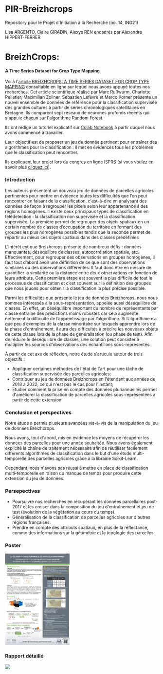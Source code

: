 # PIR-Breizhcrops
Repository pour le Projet d'Initiation à la Recherche (no. 14, ING21)

Lisa ARGENTO, Claire GIRADIN, Alexys REN encadrés par Alexandre HIPPERT-FERRER

# BreizhCrops:
#### A Time Series Dataset for Crop Type Mapping


Voilà l'[article BREIZHCROPS: A TIME SERIES DATASET FOR CROP TYPE MAPPING](https://github.com/ar8n/PIR-Breizhcrops/blob/main/data/BREIZHCROPS%20-%20A%20TIME%20SERIES%20DATASET%20FOR%20CROP%20TYPE%20MAPPING.pdf) consultable en ligne sur lequel nous avons appuyé toutes nos recherches. Cet article scientifique réalisé par Marc Rußwurm, Charlotte Pelletier, Maximilian Zollner, Sebastien Lefévre et Marco Korner présente un nouvel ensemble de données de référence pour la classification supervisée des grandes cultures à partir de séries chronologiques satellitaires en Bretagne. Ils comparent sept réseaux de neurones profonds récents qui s'appuie chacun sur l'algorithme Random Forest. 

Ils ont rédigé un tutoriel explicatif sur [Colab Notebook](https://colab.research.google.com/drive/1i0M_X5-ytFhF0NO-FjhKiqnraclSEIb0?usp=sharing) à partir duquel nous avons commencé à travailler.

Leur objectif est de proposer un jeu de donnée pertinent pour entraîner des algorithmes pour la classification : il met en évidences tous les problèmes que le classification peut rencontrer.

Ils expliquent leur projet lors du congres en ligne ISPRS (si vous voulez en savoir plus [cliquez ici](http://isprs.stream-up.tv/media-221-breizhcrops-a-time-series-dataset-for-crop-type-mapping)).


### Introduction
Les auteurs présentent un nouveau jeu de données de parcelles agricoles pertinentes pour mettre en évidence toutes les difficultés que l’on peut rencontrer en faisant de la classification, c'est-à-dire en analysant des données de façon à regrouper les pixels selon leur appartenance à des régions homogènes. Il existe deux principaux types de classification en télédetection : la classification non supervisée et la classification supervisée. La première permet  de regrouper des objets spatiaux en un certain nombre de classes d’occupation du territoire en formant des groupes les plus homogènes possibles tandis que la seconde permet de répartir au mieux ces objets spatiaux dans des classes prédéfinies

L'intérêt est que Breizhcrops présente de nombreux défis : données manquantes, déséquilibre de classes, autocorrélation spatiale, etc. Effectivement, pour regrouper des observations en groupes homogènes, il faut tout d’abord avoir une définition de ce que sont des observations similaires ou des observations différentes. Il faut donc être en mesure de quantifier la similarité ou la distance entre deux observations en fonction de leurs attributs. Cette première étape est souvent la plus difficile de tout le processus de classification et c’est souvent sur la définition des groupes que nous jouons pour obtenir la classification la plus précise possible.

Parmi les difficultés que présente le jeu de données Breizhcrops, nous nous sommes intéressés à la sous-représentation, appelée aussi déséquilibre de classes. En effet, un déséquilibre important du nombre de représentants par classe entraîne des prédictions moins robustes car  cela augmente nettement la difficulté de l’apprentissage par l’algorithme. Si l’algorithme n’a que peu d’exemples de la classe minoritaire sur lesquels apprendre lors de la phase d'entraînement, il aura des difficultés à prédire les nouveaux objets de cette classe lors de la phase de généralisation (ou phase de test).
Afin de réduire le déséquilibre de classes, une solution peut consister à multiplier les sources d'observations des échantillons sous-représentés.


À partir de cet axe de réflexion, notre étude s'articule autour de trois objectifs : 

- Appliquer certaines méthodes de l'état de l'art pour une tâche de classification supervisée des parcelles agricoles;
- Contribuer au jeu de données Breizhcrops en l'étendant aux années de 2018 à 2022, ce qui n'est pas le cas pour l'instant;
- Etudier comment la prise en compte des données pluriannuelles permet d'améliorer la classification de parcelles agricoles sous-représentées à partir de cette extension. 


### Conclusion et perspectives

Notre étude a permis plusieurs avancées vis-à-vis de la manipulation du jeu de données Breizhcrops.

Nous avons, tout d'abord, mis en évidence les moyens de récupérer les données des parcelles pour une année souhaitée. Nous avons également explicité la chaîne de traitement nécessaire afin de réutiliser facilement différents algorithmes de classification dans le but d'une étude multi-temporelle des parcelles agricoles grâce à la librairie Scikit-Learn.

Cependant, nous n'avons pas réussi à mettre en place de classification multi-temporelle en raison du manque de temps pour produire cette extension du jeu de données.



### Persepectives

- Poursuivre nos recherches en récupérant les données parcellaires post-2017 et les croiser dans la composition du jeu d'entraînement et jeu de test (évolution de la végétation au cours du temps).
- Généralisation de la classification de parcelles agricoles sur d'autres régions françaises.
- Prendre en compte des attributs spatiaux, en plus de la réflectance, comme des informations sur la géométrie et la topologie des parcelles.

### Poster
<a href="https://github.com/ar8n/PIR-Breizhcrops/blob/main/data/poster_scientifique.pdf"><img height=300px src="https://github.com/ar8n/PIR-Breizhcrops/blob/main/data/poster_scientifique.pdf"/></a>

### Rapport détaillé
<a href="https://github.com/ar8n/PIR-Breizhcrops/blob/main/data/PIRRAP_Argento_Girardin_Ren.pdf"><img height=300px src="https://github.com/ar8n/PIR-Breizhcrops/blob/main/data/PIRRAP_Argento_Girardin_Ren.pdfe"/></a>


